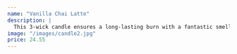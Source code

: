 ```yaml
---
name: "Vanilla Chai Latte"
description: |
  This 3-wick candle ensures a long-lasting burn with a fantastic smell that fills a room. Steamed coconut milk, chai spices, vanilla bean, black tea with essential oils all make for a cozy staycation in the comfort of your home.
image: "/images/candle2.jpg"
price: 24.55
---
```

